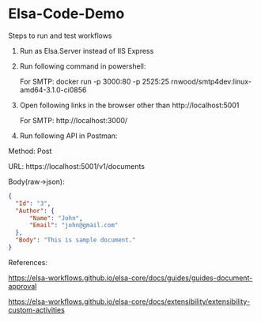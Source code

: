 # Elsa-Code-Demo
Steps to run and test workflows
1. Run as Elsa.Server instead of IIS Express
2. Run following command in powershell:

	For SMTP: docker run -p 3000:80 -p 2525:25 rnwood/smtp4dev:linux-amd64-3.1.0-ci0856
  
3. Open following links in the browser other than http://localhost:5001
  
	For SMTP: http://localhost:3000/
 
4. Run following API in Postman:
  
  Method: Post
  
  URL: https://localhost:5001/v1/documents
  
  Body(raw->json): 
  ```json
  {
    "Id": "3",
    "Author": {
        "Name": "John",
        "Email": "john@gmail.com"
    },
    "Body": "This is sample document."
}
```

References: 

https://elsa-workflows.github.io/elsa-core/docs/guides/guides-document-approval

https://elsa-workflows.github.io/elsa-core/docs/extensibility/extensibility-custom-activities
